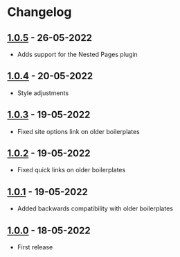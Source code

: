 # Changelog

## [1.0.5] - 26-05-2022

-   Adds support for the Nested Pages plugin

## [1.0.4] - 20-05-2022

-   Style adjustments

## [1.0.3] - 19-05-2022

-   Fixed site options link on older boilerplates

## [1.0.2] - 19-05-2022

-   Fixed quick links on older boilerplates

## [1.0.1] - 19-05-2022

-   Added backwards compatibility with older boilerplates

## [1.0.0] - 18-05-2022

-   First release

[1.0.5]: https://github.com/EdBartholomew/adtrak-dashboard/releases/tag/v1.0.5
[1.0.4]: https://github.com/EdBartholomew/adtrak-dashboard/releases/tag/v1.0.4
[1.0.3]: https://github.com/EdBartholomew/adtrak-dashboard/releases/tag/v1.0.3
[1.0.2]: https://github.com/EdBartholomew/adtrak-dashboard/releases/tag/v1.0.2
[1.0.1]: https://github.com/EdBartholomew/adtrak-dashboard/releases/tag/v1.0.1
[1.0.0]: https://github.com/EdBartholomew/adtrak-dashboard/releases/tag/v1.0.0